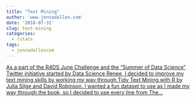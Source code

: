 ```yaml
---
title: "Text Mining"
author: 'www.jennadallen.com'
date: '2018-07-31'
slug: text-mining
categories:
  - rstats
tags:
  - jennadallencom
---
```


[As a part of the R4DS June Challenge and the “Summer of Data Science” Twitter initiative started by Data Science Renee, I decided to improve my text mining skills by working my way through Tidy Text Mining with R by Julia Silge and David Robinson. I wanted a fun dataset to use as I made my way through the book, so I decided to use every line from The...<click to read more>](https://www.jennadallen.com/post/text-analytics-every-line-from-the-office/)

